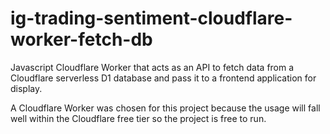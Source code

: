 # ig-trading-sentiment-cloudflare-worker-fetch-db

Javascript Cloudflare Worker that acts as an API to fetch data from a Cloudflare serverless D1 database and pass it to a frontend application for display.

A Cloudflare Worker was chosen for this project because the usage will fall well within the Cloudflare free tier so the project is free to run.
